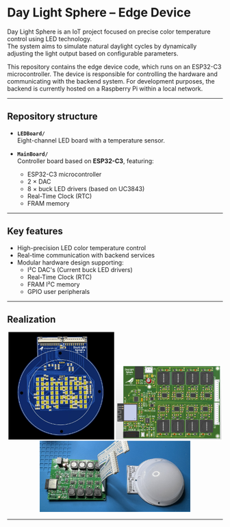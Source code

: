# Day Light Sphere – Edge Device

Day Light Sphere is an IoT project focused on precise color temperature control using LED technology.  
The system aims to simulate natural daylight cycles by dynamically adjusting the light output based on configurable parameters.  

This repository contains the edge device code, which runs on an ESP32-C3 microcontroller. The device is responsible for controlling the hardware and communicating with the backend system. For development purposes, the backend is currently hosted on a Raspberry Pi within a local network.  

---

## Repository structure

- **`LEDBoard/`**  
  Eight-channel LED board with a temperature sensor.  

- **`MainBoard/`**  
  Controller board based on **ESP32-C3**, featuring:  
  - ESP32-C3 microcontroller  
  - 2 × DAC  
  - 8 × buck LED drivers (based on UC3843)  
  - Real-Time Clock (RTC)  
  - FRAM memory  

---

## Key features

- High-precision LED color temperature control  
- Real-time communication with backend services  
- Modular hardware design supporting:  
  - I²C DAC's (Current buck LED drivers)  
  - Real-Time Clock (RTC)
  - FRAM I²C memory 
  - GPIO user peripherals  
  
---

## Realization

<div align="center">
  <img src="./LEDBoard/LED_Bulb.jpg" alt="LEDBoard Render" style="display:inline-block; max-width:49%; height:auto;"/>
  <img src="./MainBoard/MainPCB.png" alt="MainBoard Render" style="display:inline-block; max-width:49%; height:auto;"/>
</div>

<div align="center">
  <img src="./Soldered.jpg" alt="Soldered Board" style="max-width:70%; height:auto;"/>
</div>


---
